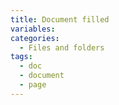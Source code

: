 ```yaml
---
title: Document filled
variables:
categories:
  - Files and folders
tags:
  - doc
  - document
  - page
---
```

